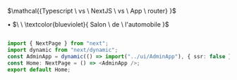
$\mathcal{{Typescript \ vs \ NextJS \ vs \ App \ router} \}$

• $\ \ \textcolor{blueviolet}{ Salon \ de \ l'automobile  }$



````typescript

import { NextPage } from "next";
import dynamic from "next/dynamic";
const AdminApp = dynamic(() => import("../ui/AdminApp"), { ssr: false });
const Home: NextPage = () => <AdminApp />;
export default Home;


````